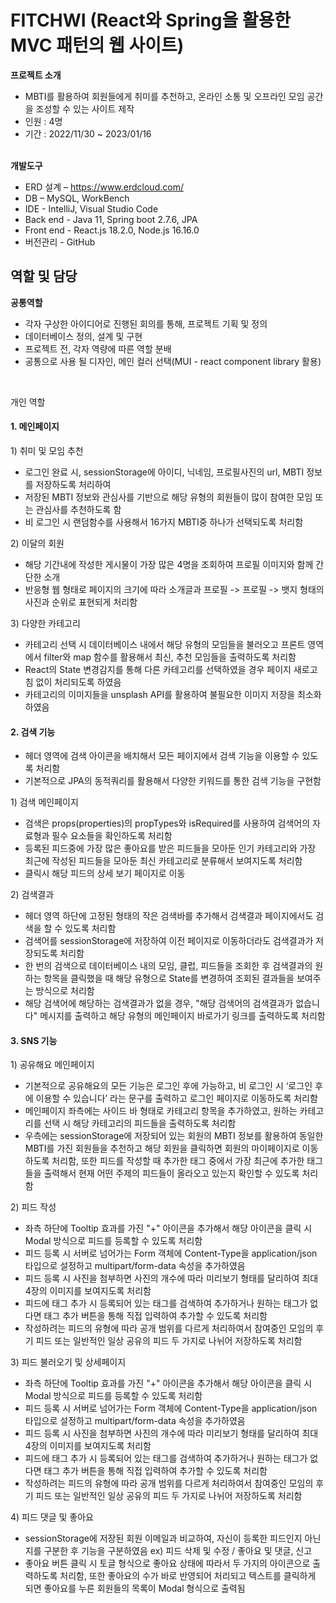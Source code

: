 # FITCHWI (React와 Spring을 활용한 MVC 패턴의 웹 사이트)

<b>프로젝트 소개</b>
    <ul>
        <li>MBTI를 활용하여 회원들에게 취미를 추천하고, 온라인 소통 및 오프라인 모임 공간을 조성할 수 있는 사이트 제작</li>
        <li>인원 : 4명</li>
        <li>기간 : 2022/11/30 ~ 2023/01/16</li>
    </ul>
<br/>
<b>개발도구</b>
    <ul>
        <li>ERD 설계 – https://www.erdcloud.com/</li>
        <li>DB – MySQL, WorkBench</li>
        <li>IDE - IntelliJ, Visual Studio Code</li>
        <li>Back end - Java 11, Spring boot 2.7.6, JPA</li>
        <li>Front end - React.js 18.2.0, Node.js 16.16.0</li>
        <li>버전관리 - GitHub</li>
    </ul>

<h2>역할 및 담당</h2>

<b>공통역할</b>

<ul>
 <li>각자 구상한 아이디어로 진행된 회의를 통해, 프로젝트 기획 및 정의</li>
 <li>데이터베이스 정의, 설계 및 구현</li>
 <li>프로젝트 전, 각자 역량에 따른 역할 분배</li>
 <li>공통으로 사용 될 디자인, 메인 컬러 선택(MUI - react component library 활용)</li>
</ul>
<br/>
<p>개인 역할</p>

<h4>1. 메인페이지</h4>

 <p>1) 취미 및 모임 추천</p>
 
<ul>
    <li>로그인 완료 시, sessionStorage에 아이디, 닉네임, 프로필사진의 url, MBTI 정보를 저장하도록 처리하여</li>
    <li>저장된 MBTI 정보와 관심사를 기반으로 해당 유형의 회원들이 많이 참여한 모임 또는 관심사를 추천하도록 함</li>
    <li>비 로그인 시 랜덤함수를 사용해서 16가지 MBTI중 하나가 선택되도록 처리함</li>
</ul>

 <o>2) 이달의 회원</o>
 
<ul>
    <li>해당 기간내에 작성한 게시물이 가장 많은 4명을 조회하여 프로필 이미지와 함께 간단한 소개</li>
    <li>반응형 웹 형태로 페이지의 크기에 따라 소개글과 프로필 -> 프로필 -> 뱃지 형태의 사진과 순위로 표현되게 처리함</li>
</ul>

<p>3) 다양한 카테고리</p>

<ul>
    <li>카테고리 선택 시 데이터베이스 내에서 해당 유형의 모임들을 불러오고 프론트 영역에서 filter와 map 함수를 활용해서 최신, 추천 모임들을 출력하도록 처리함</li>
    <li>React의 State 변경감지를 통해 다른 카테고리를 선택하였을 경우 페이지 새로고침 없이 처리되도록 하였음</li>
    <li>카테고리의 이미지들을 unsplash API를 활용하여 불필요한 이미지 저장을 최소화하였음</li>
</ul>

<h4>2. 검색 기능</h4>

<ul>
    <li>헤더 영역에 검색 아이콘을 배치해서 모든 페이지에서 검색 기능을 이용할 수 있도록 처리함</li>
    <li>기본적으로 JPA의 동적쿼리를 활용해서 다양한 키워드를 통한 검색 기능을 구현함</li>
</ul>

<p>1) 검색 메인페이지</p>
<ul>
    <li>검색은 props(properties)의 propTypes와 isRequired를 사용하여 검색어의 자료형과 필수 요소들을 확인하도록 처리함</li>
    <li>등록된 피드중에 가장 많은 좋아요를 받은 피드들을 모아둔 인기 카테고리와 가장 최근에 작성된 피드들을 모아둔 최신 카테고리로 분류해서 보여지도록 처리함</li>
    <li>클릭시 해당 피드의 상세 보기 페이지로 이동</li>
</ul>

<p>2) 검색결과</p>

<ul>
    <li>헤더 영역 하단에 고정된 형태의 작은 검색바를 추가해서 검색결과 페이지에서도 검색을 할 수 있도록 처리함</li>
    <li>검색어를 sessionStorage에 저장하여 이전 페이지로 이동하더라도 검색결과가 저장되도록 처리함</li>
    <li>한 번의 검색으로 데이터베이스 내의 모임, 클럽, 피드들을 조회한 후 검색결과의 원하는 항목을 클릭했을 때 해당 유형으로 State를 변경하여 조회된 결과들을 보여주는 방식으로 처리함</li>
    <li>해당 검색어에 해당하는 검색결과가 없을 경우, "해당 검색어의 검색결과가 없습니다" 메시지를 출력하고 해당 유형의 메인페이지 바로가기 링크를 출력하도록 처리함</li>
</ul>

<h4>3. SNS 기능</h4>

<p>1) 공유해요 메인페이지</p>

<ul>
    <li>기본적으로 공유해요의 모든 기능은 로그인 후에 가능하고, 비 로그인 시 ‘로그인 후에 이용할 수 있습니다’ 라는 문구를 출력하고 로그인 페이지로 이동하도록 처리함</li>
    <li>메인페이지 좌측에는 사이드 바 형태로 카테고리 항목을 추가하였고, 원하는 카테고리를 선택 시 해당 카테고리의 피드들을 출력하도록 처리함</li>
    <li>우측에는 sessionStorage에 저장되어 있는 회원의 MBTI 정보를 활용하여 동일한 MBTI를 가진 회원들을 추천하고 해당 회원을 클릭하면 회원의 마이페이지로 이동하도록 처리함, 또한 피드를 작성할 때 추가한 태그 중에서 가장 최근에 추가한 태그들을 출력해서 현재 어떤 주제의 피드들이 올라오고 있는지 확인할 수 있도록 처리함</li>
</ul>

<p>2) 피드 작성</p>

<ul>
    <li>좌측 하단에 Tooltip 효과를 가진 "+" 아이콘을 추가해서 해당 아이콘을 클릭 시 Modal 방식으로 피드를 등록할 수 있도록 처리함</li>
    <li>피드 등록 시 서버로 넘어가는 Form 객체에 Content-Type을 application/json 타입으로 설정하고 multipart/form-data 속성을 추가하였음</li>
    <li>피드 등록 시 사진을 첨부하면 사진의 개수에 따라 미리보기 형태를 달리하여 최대 4장의 이미지를 보여지도록 처리함</li>
    <li>피드에 태그 추가 시 등록되어 있는 태그를 검색하여 추가하거나 원하는 태그가 없다면 태그 추가 버튼을 통해 직접 입력하여 추가할 수 있도록 처리함</li>
    <li>작성하려는 피드의 유형에 따라 공개 범위를 다르게 처리하여서 참여중인 모임의 후기 피드 또는 일반적인 일상 공유의 피드 두 가지로 나뉘어 저장하도록 처리함</li>
</ul>

<p>3) 피드 불러오기 및 상세페이지</p>

<ul>
    <li>좌측 하단에 Tooltip 효과를 가진 "+" 아이콘을 추가해서 해당 아이콘을 클릭 시 Modal 방식으로 피드를 등록할 수 있도록 처리함</li>
    <li>피드 등록 시 서버로 넘어가는 Form 객체에 Content-Type을 application/json 타입으로 설정하고 multipart/form-data 속성을 추가하였음</li>
    <li>피드 등록 시 사진을 첨부하면 사진의 개수에 따라 미리보기 형태를 달리하여 최대 4장의 이미지를 보여지도록 처리함</li>
    <li>피드에 태그 추가 시 등록되어 있는 태그를 검색하여 추가하거나 원하는 태그가 없다면 태그 추가 버튼을 통해 직접 입력하여 추가할 수 있도록 처리함</li>
    <li>작성하려는 피드의 유형에 따라 공개 범위를 다르게 처리하여서 참여중인 모임의 후기 피드 또는 일반적인 일상 공유의 피드 두 가지로 나뉘어 저장하도록 처리함</li>
</ul>

<p>4) 피드 댓글 및 좋아요</p>

<ul>
    <li>sessionStorage에 저장된 회원 이메일과 비교하여, 자신이 등록한 피드인지 아닌지를 구분한 후 기능을 구분하였음 ex) 피드 삭제 및 수정 / 좋아요 및 댓글, 신고</li>
    <li>좋아요 버튼 클릭 시 토글 형식으로 좋아요 상태에 따라서 두 가지의 아이콘으로 출력하도록 처리함, 또한 좋아요의 수가 바로 반영되어 처리되고 텍스트를 클릭하게 되면 좋아요를 누른 회원들의 목록이 Modal 형식으로 출력됨</li>
    
</ul>

